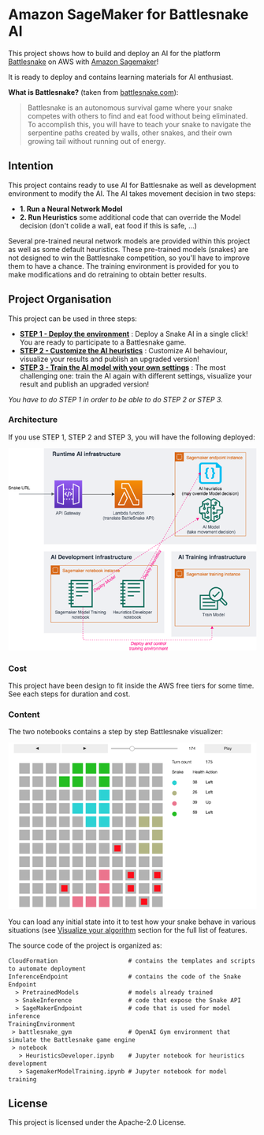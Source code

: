 # Amazon SageMaker for Battlesnake AI

This project shows how to build and deploy an AI for the platform [Battlesnake](https://play.battlesnake.com/) on AWS with [Amazon Sagemaker](https://aws.amazon.com/sagemaker/)!

It is ready to deploy and contains learning materials for AI enthusiast.

__What is Battlesnake?__ (taken from [battlesnake.com](https://docs.battlesnake.com/rules)):

> Battlesnake is an autonomous survival game where your snake competes with others to find and eat food without being eliminated. To accomplish this, you will have to teach your snake to navigate the serpentine paths created by walls, other snakes, and their own growing tail without running out of energy.

## Intention

This project contains ready to use AI for Battlesnake as well as development environment to modify the AI.
The AI takes movement decision in two steps:
 * __1. Run a Neural Network Model__ 
 * __2. Run Heuristics__ some additional code that can override the Model decision (don't colide a wall, eat food if this is safe, ...)

Several pre-trained neural network models are provided within this project as well as some default heuristics. These pre-trained models (snakes) are not designed to win the Battlesnake competition, so you'll have to improve them to have a chance. The training environment is provided for you to make modifications and do retraining to obtain better results.

## Project Organisation

This project can be used in three steps:

- __[STEP 1 - Deploy the environment](Documentation/DeployTheAIEndpoint.md)__ : Deploy a Snake AI in a single click! You are ready to participate to a Battlesnake game.
- __[STEP 2 - Customize the AI heuristics](Documentation/UpdateHeuristicsAndDeploy.md)__ : Customize AI behaviour, visualize your results and publish an upgraded version!
- __[STEP 3 - Train the AI model with your own settings](Documentation/TrainModelAndDeploy.md)__ : The most challenging one: train the AI again with different settings, visualize your result and publish an upgraded version!

_You have to do STEP 1 in order to be able to do STEP 2 or STEP 3._

### Architecture

If you use STEP 1, STEP 2 and STEP 3, you will have the following deployed:

![General Architecture](Documentation/images/ArchitectureSagemakerBattlesnakeFull.png "General Architecture")

### Cost

This project have been design to fit inside the AWS free tiers for some time.
See each steps for duration and cost.

### Content

The two notebooks contains a step by step Battlesnake visualizer:

![Battlesnake visualizer](Documentation/images/battlesnake-debugger.png "Battlesnake visualizer")

You can load any initial state into it to test how your snake behave in various situations (see [Visualize your algorithm](Documentation/UpdateHeuristicsAndDeploy.md#visualising-your-algorithm) section for the full list of features.

The source code of the project is organized as:

```
CloudFormation                    # contains the templates and scripts to automate deployment
InferenceEndpoint                 # contains the code of the Snake Endpoint
  > PretrainedModels              # models already trained
  > SnakeInference                # code that expose the Snake API
  > SageMakerEndpoint             # code that is used for model inference
TrainingEnvironment
 > battlesnake_gym                # OpenAI Gym environment that simulate the Battlesnake game engine
 > notebook
   > HeuristicsDeveloper.ipynb    # Jupyter notebook for heuristics development
   > SagemakerModelTraining.ipynb # Jupyter notebook for model training    
```

## License

This project is licensed under the Apache-2.0 License.
